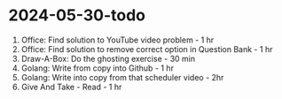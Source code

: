 # 2024-05-30-todo

1. Office: Find solution to YouTube video problem - 1 hr
2. Office: Find solution to remove correct option in Question Bank - 1 hr
3. Draw-A-Box: Do the ghosting exercise - 30 min
4. Golang: Write from copy into Github - 1 hr
5. Golang: Write into copy from that scheduler video - 2hr
6. Give And Take - Read - 1 hr

